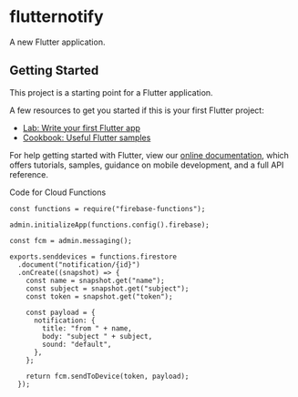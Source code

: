 # flutternotify

A new Flutter application.

## Getting Started

This project is a starting point for a Flutter application.

A few resources to get you started if this is your first Flutter project:

- [Lab: Write your first Flutter app](https://flutter.dev/docs/get-started/codelab)
- [Cookbook: Useful Flutter samples](https://flutter.dev/docs/cookbook)

For help getting started with Flutter, view our
[online documentation](https://flutter.dev/docs), which offers tutorials,
samples, guidance on mobile development, and a full API reference.



Code for Cloud Functions

```const admin = require("firebase-admin");
const functions = require("firebase-functions");

admin.initializeApp(functions.config().firebase);

const fcm = admin.messaging();

exports.senddevices = functions.firestore
  .document("notification/{id}")
  .onCreate((snapshot) => {
    const name = snapshot.get("name");
    const subject = snapshot.get("subject");
    const token = snapshot.get("token");

    const payload = {
      notification: {
        title: "from " + name,
        body: "subject " + subject,
        sound: "default",
      },
    };

    return fcm.sendToDevice(token, payload);
  }); 
  ```

